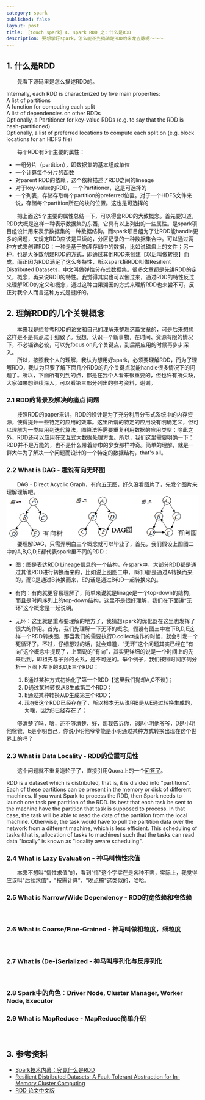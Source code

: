 ```yaml
---
category: spark
published: false
layout: post
title: ［touch spark］4. spark RDD 之：什么是RDD
description: 要想学好spark，怎么能不先搞清楚RDD的来龙去脉呢～～～	
---  
```




##  
## 1. 什么是RDD 
　　先看下源码里是怎么描述RDD的。  
>>  
Internally, each RDD is characterized by five main properties:  
A list of partitions  
A function for computing each split   
A list of dependencies on other RDDs  
Optionally, a Partitioner for key-value RDDs (e.g. to say that the RDD is hash-partitioned)   
Optionally, a list of preferred locations to compute each split on (e.g. block locations for an HDFS file)   

　　每个RDD有5个主要的属性：  

- 一组分片（partition），即数据集的基本组成单位  
- 一个计算每个分片的函数  
- 对parent RDD的依赖，这个依赖描述了RDD之间的lineage  
- 对于key-value的RDD，一个Partitioner，这是可选择的  
- 一个列表，存储存取每个partition的preferred位置。对于一个HDFS文件来说，存储每个partition所在的块的位置。这也是可选择的  

　　把上面这5个主要的属性总结一下，可以得出RDD的大致概念。首先要知道，RDD大概是这样一种表示数据集的东西，它具有以上列出的一些属性。是spark项目组设计用来表示数据集的一种数据结构。而spark项目组为了让RDD能handle更多的问题，又规定RDD应该是只读的，分区记录的一种数据集合中。可以通过两种方式来创建RDD：一种是基于物理存储中的数据，比如说磁盘上的文件；另一种，也是大多数创建RDD的方式，即通过其他RDD来创建【以后叫做转换】而成。而正因为RDD满足了这么多特性，所以spark把RDD叫做Resilient Distributed Datasets，中文叫做弹性分布式数据集。很多文章都是先讲RDD的定义，概念，再来说RDD的特性。我觉得其实也可以倒过来，通过RDD的特性反过来理解RDD的定义和概念，通过这种由果溯因的方式来理解RDD也未尝不可。反正对我个人而言这种方式是挺好的。  

## 2. 理解RDD的几个关键概念   
　　本来我是想参考RDD的论文和自己的理解来整理这篇文章的，可是后来想想这样是不是有点过于细致了。我想，认识一个新事物，在时间、资源有限的情况下，不必锱铢必较，可以先focus on几个关键点，到后期应用的时候再步步深入。  
　　所以，按照我个人的理解，我认为想用好spark，必须要理解RDD，而为了理解RDD，我认为只要了解下面几个RDD的几个关键点就能handle很多情况下的问题了。所以，下面所有列到的点，都是在我个人看来很重要的，但也许有所欠缺，大家如果想继续深入，可以看第三部分列出的参考资料，谢谢。
　　
### 2.1 RDD的背景及解决的痛点 问题   
　　按照RDD的paper来讲，RDD的设计是为了充分利用分布式系统中的内存资源，使得提升一些特定的应用的效率。这里所谓的特定的应用没有明确定义，但可以理解为一类应用到迭代算法，图算法等需要重复利用数据的应用类型；除此之外，RDD还可以应用在交互式大数据处理方面。所以，我们这里需要明确一下：RDD并不是万能的，也不是什么带着纱巾的少女那样神奇。简单的理解，就是一群大牛为了解决一个问题而设计的一个特定的数据结构，that's all。

### 2.2 What is DAG - 趣说有向无环图
　　DAG - Direct Acyclic Graph，有向五无图，好久没看图片了，先发个图片来理解理解吧。
![DAG](../../images/dag.jpg)  
　　要理解DAG，只需弄明白三个概念就可以毕业了，首先，我们假设上图图二中的A,B,C,D,E都代表spark里不同的RDD：    

- 图：图是表达RDD Lineage信息的一个结构，在spark中，大部分RDD都是通过其他RDD进行转换而来的，比如说上图图二中，B和D都是通过A转换而来的，而C是通过B转换而来，E的话是通过B和D一起转换来的。

- 有向：有向就更容易理解了，简单来说就是linage是一个top-down的结构，而且是时间序列上的top-down结构，这里不是很好理解，我们在下面讲“无环”这个概念是一起说明。

- 无环：这里就是重点要理解的地方了，我猜想spark的优化器在这里也发挥了很大的作用。首先，我们先理解一下无环的概念，假设有图三中左下B,D,E这样一个RDD转换图，那当我们的需要执行D.collect操作的时候，就会引发一个死循环了。不过，仔细想过的话，就会知道，“无环”这个问题其实已经在“有向”这个概念中提现了，上面说的“有向”，其实更详细的说是一个时间上的先来后到，即祖先与子孙的关系，是不可逆的。举个例子，我们按照时间序列分析一下图下左下的B,D,E三个RDD： 
	1. B通过某种方式初始化了第一个RDD【这里我们抛却A,C不谈】；
	2. D通过某种转换从B生成第二个RDD；
	3. E通过某种转换从D生成第三个RDD；
	4. 现在B这个RDD已经存在了，所以根本无从说明B是从E通过转换生成的，为啥，因为B已经存在了；

　　够清楚了吗，啥，还不够清楚，好，那我告诉你，B是小明他爷爷，D是小明他爸爸，E是小明自己，你说小明他爷爷能是小明通过某种方式转换出现在这个世界上的吗？

### 2.3 What is Data Locality - RDD的位置可见性   
　　这个问题就不重复造轮子了，直接引用Quora上的一个[问答了](https://www.quora.com/How-do-I-make-clear-the-concept-of-RDD-in-Spark)。
>
RDD is a dataset which is distributed, that is, it is divided into "partitions". Each of these partitions can be present in the memory or disk of different machines. If you want Spark to process the RDD, then Spark needs to launch one task per partition of the RDD. Its best that each task be sent to the machine have the partition that task is supposed to process. In that case, the task will be able to read the data of the partition from the local machine. Otherwise, the task would have to pull the partition data over the network from a different machine, which is less efficient. This scheduling of tasks (that is, allocation of tasks to machines) such that the tasks can read data "locally" is known as "locality aware scheduling".

### 2.4 What is Lazy Evaluation - 神马叫惰性求值 
　　本来不想叫“惰性求值”的，看到“惰”这个字实在是各种不爽，实际上，我觉得应该叫"后续求值"，"按需计算"，"晚点搞"这类似的，哈哈。



### 2.5 What is Narrow/Wide Dependency - RDD的宽依赖和窄依赖 
　　



### 2.6 What is Coarse/Fine-Grained - 神马叫做粗粒度，细粒度
　　



### 2.7 What is (De-)Serialized - 神马叫序列化与反序列化
　　



### 2.8 Spark中的角色：Driver Node, Cluster Manager, Worker Node, Executor



### 2.9 What is MapReduce - MapReduce简单介绍
　　




## 3. 参考资料  
- [Spark技术内幕：究竟什么是RDD](http://blog.csdn.net/anzhsoft/article/details/39851421)   
- [Resilient Distributed Datasets: A Fault-Tolerant Abstraction for
In-Memory Cluster Computing](http://www.cs.berkeley.edu/~matei/papers/2012/nsdi_spark.pdf)    
- [RDD 论文中文版](http://shiyanjun.cn/archives/744.html )

　　